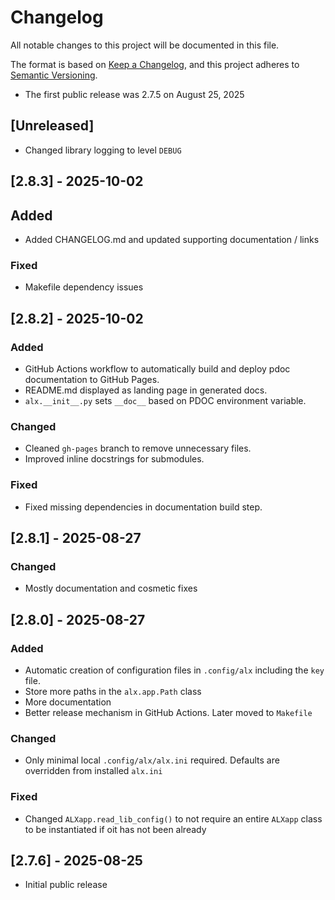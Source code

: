 # Changelog

All notable changes to this project will be documented in this file.

The format is based on [Keep a Changelog](https://keepachangelog.com/en/1.1.0/),
and this project adheres to [Semantic Versioning](https://semver.org/spec/v2.0.0.html).

- The first public release was 2.7.5 on August 25, 2025

## [Unreleased]

- Changed library logging to level `DEBUG`

## [2.8.3] - 2025-10-02

## Added

- Added CHANGELOG.md and updated supporting documentation / links

### Fixed

- Makefile dependency issues

## [2.8.2] - 2025-10-02

### Added
- GitHub Actions workflow to automatically build and deploy pdoc documentation to GitHub Pages.
- README.md displayed as landing page in generated docs.
- `alx.__init__.py` sets `__doc__` based on PDOC environment variable.

### Changed
- Cleaned `gh-pages` branch to remove unnecessary files.
- Improved inline docstrings for submodules.

### Fixed
- Fixed missing dependencies in documentation build step.

## [2.8.1] - 2025-08-27

### Changed

- Mostly documentation and cosmetic fixes

## [2.8.0] - 2025-08-27

### Added
- Automatic creation of configuration files in `.config/alx`
including the `key` file.
- Store more paths in the `alx.app.Path` class
- More documentation
- Better release mechanism in GitHub Actions. Later moved to
`Makefile`

### Changed

- Only minimal local `.config/alx/alx.ini` required. Defaults 
are overridden from installed `alx.ini`

### Fixed

- Changed `ALXapp.read_lib_config()` to not require an entire `ALXapp`
class to be instantiated if oit has not been already


## [2.7.6] - 2025-08-25

- Initial public release


